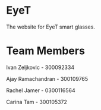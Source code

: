 # EyeT

The website for EyeT smart glasses.

# Team Members

Ivan Zeljkovic - 300092334

Ajay Ramachandran - 300109765

Rachel Jamer - 0300116564

Carina Tam - 300105372
